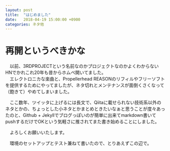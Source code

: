 ```yaml
---
layout: post
title:  "はじめました"
date:   2018-04-19 15:00:00 +0900
categories: ネタ他
---
```


# 再開というべきかな
　以前、3RDPROJECTという名前なのかプロジェクトなのかよくわからないHNでかれこれ20年も昔からホムペ開いてました。   
　エレクトロニカな楽曲と、Propellerhead REASONのリフィルやフリーソフトを提供するためにやってましたが、ネタ切れとメンテナンスが面倒くさくなって（飽きて）やめてしまいました。  

　ここ数年、ツイッタに上げるには長文で、Qiitaに載せられない技術系以外のネタとかの、ちょっとした小ネタとかまとめときたいなぁと思うことが度々あったのと、Github + Jekyllでブログっぽいのが簡単に出来てmarkdown書いてpushするだけでOKという気軽さに推されてまた書き始めることにしました。  

　よろしくお願いいたします。  

　環境のセットアップとテスト兼ねて書いたので、とりあえずこの辺で。  

